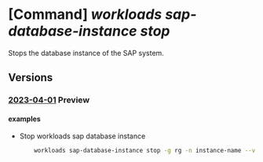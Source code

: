 # [Command] _workloads sap-database-instance stop_

Stops the database instance of the SAP system.

## Versions

### [2023-04-01](/Resources/mgmt-plane/L3N1YnNjcmlwdGlvbnMve30vcmVzb3VyY2Vncm91cHMve30vcHJvdmlkZXJzL21pY3Jvc29mdC53b3JrbG9hZHMvc2FwdmlydHVhbGluc3RhbmNlcy97fS9kYXRhYmFzZWluc3RhbmNlcy97fS9zdG9w/2023-04-01.xml) **Preview**

<!-- mgmt-plane /subscriptions/{}/resourcegroups/{}/providers/microsoft.workloads/sapvirtualinstances/{}/databaseinstances/{}/stop 2023-04-01 -->

#### examples

- Stop workloads sap database instance
    ```bash
        workloads sap-database-instance stop -g rg -n instance-name --vis-name name
    ```
